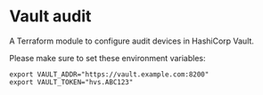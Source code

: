 # Vault audit

A Terraform module to configure audit devices in HashiCorp Vault.

Please make sure to set these environment variables:

```shell
export VAULT_ADDR="https://vault.example.com:8200"
export VAULT_TOKEN="hvs.ABC123"
